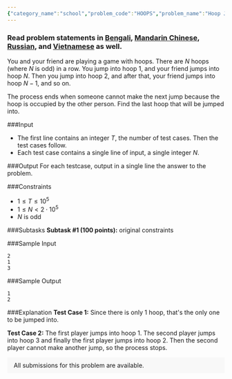 ```yaml
---
{"category_name":"school","problem_code":"HOOPS","problem_name":"Hoop Jump","problemComponents":{"constraints":"","constraintsState":false,"subtasks":"","subtasksState":false,"inputFormat":"","inputFormatState":false,"outputFormat":"","outputFormatState":false,"sampleTestCases":{"0":{"id":1,"input":"2\r\n1\r\n3","output":"1\r\n2","explanation":"**Test Case $1$:** Since there is only $1$ hoop, that\u0027s the only one to be jumped into.\r\n\r\n**Test Case $2$:** The first player jumps into hoop $1$. The second player jumps into hoop $3$ and finally the first player jumps into hoop $2$. Then the second player cannot make another jump, so the process stops.","isDeleted":false}}},"video_editorial_url":"https://youtu.be/sMBOwjQgpk4","languages_supported":{"0":"CPP14","1":"C","2":"JAVA","3":"PYTH 3.6","4":"CPP17","5":"PYTH","6":"PYP3","7":"CS2","8":"ADA","9":"PYPY","10":"TEXT","11":"PAS fpc","12":"NODEJS","13":"RUBY","14":"PHP","15":"GO","16":"HASK","17":"TCL","18":"PERL","19":"SCALA","20":"LUA","21":"kotlin","22":"BASH","23":"JS","24":"LISP sbcl","25":"rust","26":"PAS gpc","27":"BF","28":"CLOJ","29":"R","30":"D","31":"CAML","32":"FORT","33":"ASM","34":"swift","35":"FS","36":"WSPC","37":"LISP clisp","38":"SQL","39":"SCM guile","40":"PERL6","41":"ERL","42":"CLPS","43":"ICK","44":"NICE","45":"PRLG","46":"ICON","47":"COB","48":"SCM chicken","49":"PIKE","50":"SCM qobi","51":"ST","52":"SQLQ","53":"NEM"},"max_timelimit":0.5,"source_sizelimit":50000,"problem_author":"daanish_adm","problem_tester":"","date_added":"26-04-2021","tags":{"0":"cakewalk","1":"daanish_adm","2":"ltime96"},"problem_difficulty_level":"Cakewalk","best_tag":"","editorial_url":"https://discuss.codechef.com/problems/HOOPS","time":{"view_start_date":1622482204,"submit_start_date":1622482204,"visible_start_date":1622482204,"end_date":1735669800},"is_direct_submittable":false,"problemDiscussURL":"https://discuss.codechef.com/search?q=HOOPS","is_proctored":false,"visitedContests":{},"layout":"problem"}
---
```

### Read problem statements in [Bengali](https://www.codechef.com/download/translated/LTIME96/bengali/HOOPS.pdf), [Mandarin Chinese](https://www.codechef.com/download/translated/LTIME96/mandarin/HOOPS.pdf), [Russian](https://www.codechef.com/download/translated/LTIME96/russian/HOOPS.pdf), and [Vietnamese](https://www.codechef.com/download/translated/LTIME96/vietnamese/HOOPS.pdf) as well.

You and your friend are playing a game with hoops. There are $N$ hoops (where $N$ is odd) in a row. You jump into hoop $1$, and your friend jumps into hoop $N$. Then you jump into hoop $2$, and after that, your friend jumps into hoop $N-1$, and so on.

The process ends when someone cannot make the next jump because the hoop is occupied by the other person. Find the last hoop that will be jumped into.

###Input

- The first line contains an integer $T$, the number of test cases. Then the test cases follow. 
- Each test case contains a single line of input, a single integer $N$. 

###Output
For each testcase, output in a single line the answer to the problem.

###Constraints 
- $1 \leq T \leq 10^5$
- $1 \leq N \lt 2\cdot 10^5$
- $N$ is odd

###Subtasks
**Subtask #1 (100 points):** original constraints

###Sample Input
```
2
1
3
```

###Sample Output
```
1
2
```
	
###Explanation
**Test Case $1$:** Since there is only $1$ hoop, that's the only one to be jumped into.

**Test Case $2$:** The first player jumps into hoop $1$. The second player jumps into hoop $3$ and finally the first player jumps into hoop $2$. Then the second player cannot make another jump, so the process stops.
<aside style='background: #f8f8f8;padding: 10px 15px;'><div>All submissions for this problem are available.</div></aside>